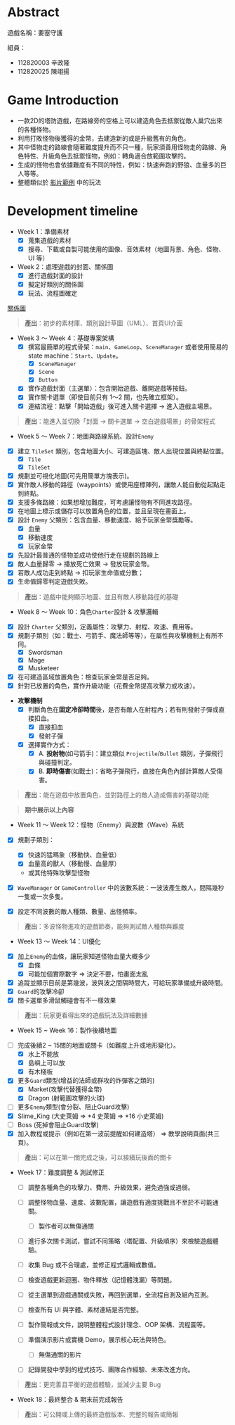 # Abstract

遊戲名稱：要塞守護

組員：

- 112820003 辛政隆
- 112820025 陳翊揚

# Game Introduction

- 一款2D的塔防遊戲，在路線旁的空格上可以建造角色去抵禦從敵人巢穴出來的各種怪物。
- 利用打敗怪物後獲得的金幣，去建造新的或是升級舊有的角色。
- 其中怪物走的路線會隨著難度提升而不只一種，玩家須善用怪物走的路線、角色特性、升級角色去抵禦怪物，例如：轉角適合放範圍攻擊的。
- 生成的怪物也會依據難度有不同的特性，例如：快速奔跑的野狼、血量多的巨人等等。
- 整體類似於
[影片範例](https://youtu.be/EhZvFySWthI?si=6EFd8ik-wV1OvLYg&t=383)
中的玩法
# Development timeline

- Week 1：準備素材
  - [x] 蒐集遊戲的素材
  - [x] 搜尋、下載或自製可能使用的圖像、音效素材（地圖背景、角色、怪物、UI 等）

- Week 2：處理遊戲的封面、關係圖
  - [x] 進行遊戲封面的設計
  - [x] 擬定好類別的關係圖
  - [x] 玩法、流程圖確定

[關係圖](https://docs.google.com/presentation/d/1LRtJiim9SSzsJNoMbAs_67hvLgeZrJg3lfTV078n47Q/edit?usp=sharing)
> **產出**：初步的素材庫、類別設計草圖（UML）、首頁UI介面



- Week 3 ～ Week 4：基礎專案架構
  - [x] 撰寫最簡單的程式骨架：`main`、`GameLoop`、`SceneManager` 或者使用簡易的 state machine：`Start`、`Update`。
    - [x] `SceneManager`
    - [x] `Scene`
    - [x] `Button`
  - [x] 實作遊戲封面（主選單）：包含開始遊戲、離開遊戲等按鈕。
  - [x] 實作關卡選單（即使目前只有 1～2 關，也先確立框架）。
  - [x] 連結流程：點擊「開始遊戲」後可進入關卡選擇 → 進入遊戲主場景。

>  **產出**：能進入並切換「封面 → 關卡選單 → 空白遊戲場景」的骨架程式

- Week 5 ～ Week 7：地圖與路線系統、設計`Enemy`
- [x] 建立 `TileSet` 類別，包含地圖大小、可建造區塊、敵人出現位置與終點位置。
  - [x] `Tile`
  - [x] `TileSet`
- [x] 規劃並可視化地圖(可先用簡單方塊表示)。
- [x] 實作敵人移動的路徑（waypoints）或使用座標陣列，讓敵人能自動從起點走到終點。
- [x] 支援多條路線：如果想增加難度，可考慮讓怪物有不同進攻路徑。
- [x] 在地圖上標示或儲存可以放置角色的位置，並且呈現在畫面上。
- [x] 設計 `Enemy` 父類別：包含血量、移動速度、給予玩家金幣獎勵等。
  - [x] 血量
  - [x] 移動速度
  - [x] 玩家金幣
- [x] 先設計最普通的怪物並成功使他行走在規劃的路線上
- [x] 敵人血量歸零 → 播放死亡效果 → 發放玩家金幣。
- [x] 若敵人成功走到終點 → 扣玩家生命值或分數；
- [x] 生命值歸零判定遊戲失敗。

> **產出**：遊戲中能夠顯示地圖、並且有敵人移動路徑的基礎

- Week 8 ～ Week 10：角色`Charter`設計 & 攻擊邏輯
- [x] 設計 `Charter` 父類別，定義屬性：攻擊力、射程、攻速、費用等。
- [x] 規劃子類別（如：戰士、弓箭手、魔法師等等），在屬性與攻擊機制上有所不同。
  - [x] Swordsman
  - [x] Mage
  - [x] Musketeer
- [x] 在可建造區域放置角色：檢查玩家金幣是否足夠。
- [x] 針對已放置的角色，實作升級功能（花費金幣提高攻擊力或攻速）。
- **攻擊機制**
  - [x] 判斷角色在**固定冷卻時間**後，是否有敵人在射程內；若有則發射子彈或直接扣血。
    - [x] 直接扣血
    - [x] 發射子彈
  - [x] 選擇實作方式：
    - [x] A. **投射物**(如弓箭手)：建立類似 `Projectile`/`Bullet` 類別，子彈飛行與碰撞判定。
    - [x] B. **即時傷害**(如戰士)：省略子彈飛行，直接在角色內部計算敵人受傷害。
> **產出**：能在遊戲中放置角色，並對路徑上的敵人造成傷害的基礎功能

> **期中展示以上內容**

- Week 11 ～ Week 12：怪物（Enemy）與波數（Wave）系統
- [x] 規劃子類別：
  - [x] 快速的猛瑪象（移動快、血量低）
  - [x] 血量高的獸人（移動慢、血量厚）
  - 或其他特殊攻擊型怪物
- [x] `WaveManager` or `GameController` 中的波數系統：一波波產生敵人，間隔幾秒一隻或一次多隻。
- [x] 設定不同波數的敵人種類、數量、出怪頻率。



> **產出**：多波怪物進攻的遊戲節奏，能夠測試敵人種類與難度

- Week 13 ～ Week 14：UI優化
- [x] 加上`Enemy`的血條，讓玩家知道怪物血量大概多少
  - [x] 血條
  - [x] 可能加個實際數字 => 決定不要，怕畫面太亂
- [x] 追蹤並顯示目前是第幾波，波與波之間隔時間大，可給玩家準備或升級時間。
- [x] `Guard`的攻擊冷卻
- [x] 關卡選單多滑鼠觸碰會有不一樣效果
> **產出**：玩家更看得出來的遊戲玩法及詳細數據


- Week 15 ~ Week 16：製作後續地圖
- [ ] 完成後續2 ~ 15關的地圖或關卡（如難度上升或地形變化）。
  - [x] 水上不能放
  - [x] 島嶼上可以放
  - [x] 有木棧板
- [x] 更多`Guard`類型(增益的法師或群攻的炸彈客之類的)
  - [x] Market(攻擊代替獲得金幣)
  - [x] Dragon (射範圍攻擊的火球)
- [ ] 更多`Enemy`類型(會分裂、阻止Guard攻擊)
 - [x] Slime_King (大史萊姆 => *4 史萊姆 => *16 小史萊姆)
 - [ ] Boss (死掉會阻止Guard攻擊)
- [x] 加入教程或提示（例如在第一波前提醒如何建造塔） => 教學說明頁面(共三頁)。

> **產出**：可以在第一關完成之後，可以接續玩後面的關卡




- Week 17：難度調整 & 測試修正
  - [ ] 調整各種角色的攻擊力、費用、升級效果，避免過強或過弱。
  - [ ] 調整怪物血量、速度、波數配置，讓遊戲有適度挑戰且不至於不可能通關。
    - [ ] 製作者可以無傷通關

  - [ ] 進行多次關卡測試，嘗試不同策略（塔配置、升級順序）來檢驗遊戲體驗。
  - [ ] 收集 Bug 或不合理處，並修正程式邏輯或數值。

  - [ ] 檢查遊戲更新迴圈、物件釋放（記憶體洩漏）等問題。
  - [ ] 從主選單到遊戲通關或失敗，再回到選單，全流程自測及組內互測。
  - [ ] 檢查所有 UI 與字體、素材連結是否完整。
  - [ ] 製作簡報或文件，說明整體程式設計理念、OOP 架構、流程圖等。
  - [ ] 準備演示影片或實機 Demo，展示核心玩法與特色。
    - [ ] 無傷通關的影片
  - [ ] 記錄開發中學到的程式技巧、團隊合作經驗、未來改進方向。

> **產出**：更完善且平衡的遊戲體驗，並減少主要 Bug

- Week 18：最終整合 & 期末前完成報告

> **產出**：可公開或上傳的最終遊戲版本、完整的報告或簡報

